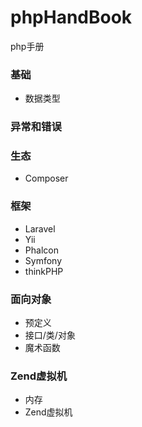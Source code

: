 # phpHandBook
php手册

### 基础
- 数据类型

### 异常和错误

### 生态
- Composer

### 框架
- Laravel
- Yii
- Phalcon
- Symfony
- thinkPHP

### 面向对象
- 预定义
- 接口/类/对象
- 魔术函数

### Zend虚拟机
- 内存
- Zend虚拟机